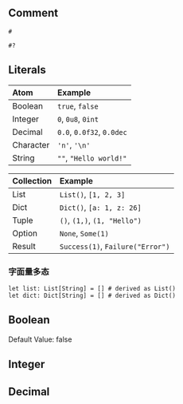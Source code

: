 


## Comment

```valkyrie
#

#?
```



## Literals

| Atom      | Example                          |
|:----------|:---------------------------------|
| Boolean   | `true`, `false`                  |
| Integer   | `0`, `0u8`, `0int`               |
| Decimal   | `0.0`, `0.0f32`, `0.0dec`        |
| Character | `'n'`, `'\n'`                    |
| String    | `""`, `"Hello world!"`           |

| Collection | Example                          |
|:-----------|:---------------------------------|
| List       | `List()`, `[1, 2, 3]`            |
| Dict       | `Dict()`, `[a: 1, z: 26]`        |
| Tuple      | `()`, `(1,)`,  `(1, "Hello")`    |
| Option     | `None`, `Some(1)`                |
| Result     | `Success(1)`, `Failure("Error")` |

### 字面量多态

```valkyrie
let list: List[String] = [] # derived as List()
let dict: Dict[String] = [] # derived as Dict()
```



## Boolean

Default Value: false


## Integer



## Decimal


###


```valkyrie

```
